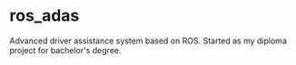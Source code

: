 # ros_adas
Advanced driver assistance system based on ROS. Started as my diploma project for bachelor's degree.
